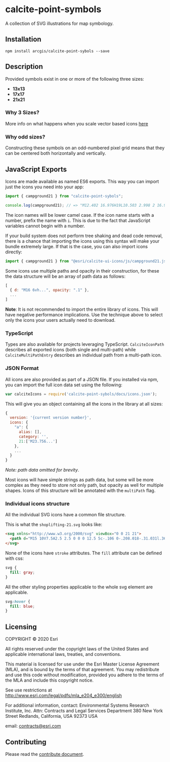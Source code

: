 # calcite-point-symbols

A collection of SVG illustrations for map symbology.

## Installation

`npm install arcgis/calcite-point-sybols --save`

## Description

Provided symbols exist in one or more of the following three sizes:

* **13x13**
* **17x17**
* **21x21**

### Why 3 Sizes?

More info on what happens when you scale vector based icons [here](https://github.com/Esri/calcite-ui-icons/wiki/What-Happens-When-You-Scale-Vector-Based-Icons)

### Why odd sizes?

Constructing these symbols on an odd-numbered pixel grid means that they can be centered both horizontally and vertically.

## JavaScript Exports

Icons are made available as named ES6 exports. This way you can import just the icons you need into your app:

```js
import { campground21 } from "calcite-point-sybols";

console.log(campground21); // => "M12.402 16.976H19L10.503 2.998 2 16.976h6.626l1.888-8.94z"
```

The icon names will be lower camel case. If the icon name starts with a number, prefix the name with `i`. This is due to the fact that JavaScript variables cannot begin with a number.

If your build system does not perform tree shaking and dead code removal, there is a chance that importing the icons using this syntax will make your bundle extremely large. If that is the case, you can also import icons directly:

```js
import { campground21 } from "@esri/calcite-ui-icons/js/campground21.js";
```

Some icons use multiple paths and opacity in their construction, for these the data structure will be an array of path data as follows:

```js
[
  { d: "M16 6vh...", opacity: ".1" },
  ...
]
```

**Note**: It is not recommended to import the entire library of icons. This will have negative performance implications. Use the technique above to select only the icons your users actually need to download.

### TypeScript

Types are also available for projects leveraging TypeScript. `CalciteIconPath` describes all exported icons (both single and multi-path) while `CalciteMultiPathEntry` describes an individual path from a multi-path icon.

### JSON Format

All icons are also provided as part of a JSON file. If you installed via npm, you can import the full icon data set using the following:

```js
var calciteIcons = require('calcite-point-sybols/docs/icons.json');
```

This will give you an object containing all the icons in the library at all sizes:

```js
{
  version: '{current version number}',
  icons: {
    "a": {
      alias: [],
      category: '',
      21:['M23.756...']
    },
    ...
  }
}
```
_Note: path data omitted for brevity_.

Most icons will have simple strings as path data, but some will be more complex as they need to store not only path, but opacity as well for multiple shapes. Icons of this structure will be annotated with the `multiPath` flag.

### Individual icons structure
All the individual SVG icons have a common file structure.

This is what the `shoplifting-21.svg` looks like:

```html
<svg xmlns="http://www.w3.org/2000/svg" viewBox="0 0 21 21">
  <path d="M15 10V7.5A2.5 2.5 0 0 0 12.5 5c-.106 0-.208.018-.31.031l.368.975c.8.031 1.442.687 1.442 1.494V10H9.575s.482.835.555 1H11v1h-.648c-.017.435-.204.802-.567 1.049-.441.3-.845.444-1.234.444a1.46 1.46 0 0 1-.551-.11V18h9v-8h-2zm0 2h-1v-1h1v1zm-6-1s.611.958.222 1.222c-.853.579-1.055.111-1.41-.284-.798-.893-1.86-2.247-2.302-2.818a.99.99 0 0 1-.208-.61V6.827L4 5l3.75-2.5 1.125 1.75 2.01.952a1 1 0 0 1 .508.55L12.622 9h-2.368L8.981 7.294a.775.775 0 0 0-1.092-.005 1.204 1.204 0 0 0-.196 1.464L9 11z"/>
</svg>
```

None of the icons have `stroke` attributes. The `fill` attribute can be defined with css:

```css
svg {
  fill: gray;
}
```

All the other styling properties applicable to the whole svg element are applicable.

```css
svg:hover {
  fill: blue;
}
```

## Licensing

COPYRIGHT © 2020 Esri

All rights reserved under the copyright laws of the United States and applicable international laws, treaties, and conventions.

This material is licensed for use under the Esri Master License Agreement (MLA), and is bound by the terms of that agreement. You may redistribute and use this code without modification, provided you adhere to the terms of the MLA and include this copyright notice.

See use restrictions at http://www.esri.com/legal/pdfs/mla_e204_e300/english

For additional information, contact: Environmental Systems Research Institute, Inc. Attn: Contracts and Legal Services Department 380 New York Street Redlands, California, USA 92373 USA

email: contracts@esri.com

## Contributing
Please read the [contribute document](CONTRIBUTE.md).
